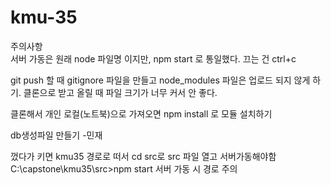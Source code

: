 # kmu-35

주의사항  
서버 가동은 원래 node 파일명 이지만, npm start 로 통일했다. 끄는 건 ctrl+c

git push 할 때 gitignore 파일을 만들고 node_modules 파일은 업로드 되지 않게 하기. 클론으로 받고 올릴 때 파일 크기가 너무 커서 안 좋다. 

클론해서 개인 로컬(노트북)으로 가져오면 npm install 로 모듈 설치하기

db생성파일 만들기 -민재

껐다가 키면 kmu35 경로로 떠서 cd src로 src 파일 열고 서버가동해야함
C:\capstone\kmu35\src>npm start 서버 가동 시 경로 주의